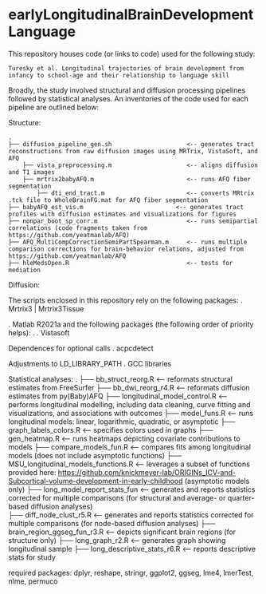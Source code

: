 # earlyLongitudinalBrainDevelopmentLanguage

This repository houses code (or links to code) used for the following study:

    Turesky et al. Longitudinal trajectories of brain development from infancy to school-age and their relationship to language skill

Broadly, the study involved structural and diffusion processing pipelines followed by statistical analyses. An inventories of the code used for each pipeline are outlined below:

Structure:


    .
    ├── diffusion_pipeline_gen.sh                     <-- generates tract reconstructions from raw diffusion images using MRTrix, VistaSoft, and AFQ
        ├── vista_preprocessing.m                     <-- aligns diffusion and T1 images
        ├── mrtrix2babyAFQ.m                          <-- runs AFQ fiber segmentation
            ├── dti_end_tract.m                       <-- converts MRtrix .tck file to WholeBrainFG.mat for AFQ fiber segmentation
    ├── babyAFQ_est_vis.m                          <-- generates tract profiles with diffusion estimates and visualizations for figures
    ├── nonpar_boot_sp_corr.m                         <-- runs semipartial correlations (code fragments taken from https://github.com/yeatmanlab/AFQ) 
    ├── AFQ_MultiCompCorrectionSemiPartSpearman.m     <-- runs multiple comparison corrections for brain-behavior relations, adjusted from https://github.com/yeatmanlab/AFQ
    ├── hleMedsOpen.R                                 <-- tests for mediation



Diffusion:


The scripts enclosed in this repository rely on the following packages:
. Mrtrix3 | Mrtrix3Tissue

. Matlab R2021a and the following packages (the following order of priority helps):
. . Vistasoft


Dependences for optional calls
. acpcdetect


Adjustments to LD_LIBRARY_PATH
. GCC libraries


Statistical analyses:
    .
    ├── bb_struct_reorg.R                             <-- reformats structural estimates from FreeSurfer 
    ├── bb_dwi_reorg_r4.R                             <-- reformats diffusion estimates from py(Baby)AFQ
    ├── longitudinal_model_control.R                  <-- performs longitudinal modelling, including data cleaning, curve fitting and visualizations, and associations with outcomes
        ├── model_funs.R                              <-- runs longitudinal models: linear, logarithmic, quadratic, or asymptotic
        ├── graph_labels_colors.R                     <-- specifies colors used in graphs
        ├── gen_heatmap.R                             <-- runs heatmaps depicting covariate contributions to models
        ├── compare_models_fun.R                      <-- compares fits among longitudinal models (does not include asymptotic functions)
        ├── MSU_longitudinal_models_functions.R       <-- leverages a subset of functions provided here: https://github.com/knickmeyer-lab/ORIGINs_ICV-and-Subcortical-volume-development-in-early-childhood (asymptotic models only)
        ├── long_model_report_stats_fun               <-- generates and reports statistics corrected for multiple comparisons (for structural and average- or quarter-based diffusion analyses)  
        ├── diff_node_clust_r5.R                      <-- generates and reports statistics corrected for multiple comparisons (for node-based diffusion analyses)
        ├── brain_region_ggseg_fun_r3.R               <-- depicts significant brain regions (for structure only)
        ├── long_graph_r2.R                           <-- generates graph showing longitudinal sample
        ├── long_descriptive_stats_r6.R               <-- reports descriptive stats for study


required packages: dplyr, reshape, stringr, ggplot2, ggseg, lme4, lmerTest, nlme, permuco





